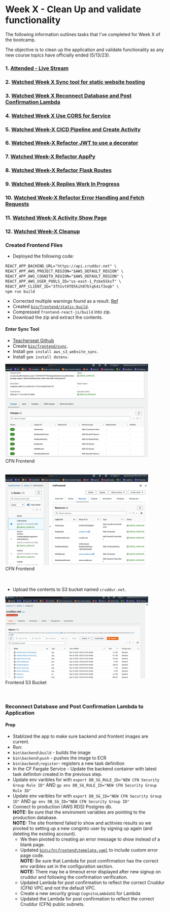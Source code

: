 # Week X - Clean Up and validate functionality 

The following information outlines tasks that I've completed for Week X of the bootcamp. 

The objective is to clean up the application and validate functionality as any new course topics have officially ended (5/13/23).

### 1. [Attended - Live Stream](https://www.youtube.com/watch?v=Bi_pjuM3u2o&list=PLBfufR7vyJJ7k25byhRXJldB5AiwgNnWv&index=111)  
### 2. [Watched Week X Sync tool for static website hosting](https://www.youtube.com/watch?v=jPdm0uLyFLM)
### 3. [Watched Week X Reconnect Database and Post Confirmation Lambda](https://youtu.be/0nDBqZGu4rI)
### 4. [Watched Week X Use CORS for Service](https://youtu.be/f0aLm0EpzaE)
### 5. [Watched Week-X CICD Pipeline and Create Activity](https://youtu.be/H9-9gR604L4)
### 6. [Watched Week-X Refactor JWT to use a decorator](https://youtu.be/4lHRwJ0yzpo)
### 7. [Watched Week-X Refactor AppPy](https://www.youtube.com/watch?v=VSVb_-6zYaY)
### 8. [Watched Week-X Refactor Flask Routes](https://www.youtube.com/watch?v=INkTj-Ark7k&t=19s)
### 9. [Watched Week-X Replies Work In Progress](https://www.youtube.com/watch?v=qXxYF4y0gJ8&t)
### 10. [Watched Week-X Refactor Error Handling and Fetch Requests](https://www.youtube.com/watch?v=rFcPG6e_kGs&t)
### 11. [Watched Week-X Activity Show Page](https://www.youtube.com/watch?v=FBpQtN497QA&t)
### 12. [Watched Week-X Cleanup](https://www.youtube.com/watch?v=E89RBvZ_BaY)

### Created Frontend Files
- Deployed the following code:
```
REACT_APP_BACKEND_URL="https://api.cruddur.net" \
REACT_APP_AWS_PROJECT_REGION="$AWS_DEFAULT_REGION" \
REACT_APP_AWS_COGNITO_REGION="$AWS_DEFAULT_REGION" \
REACT_APP_AWS_USER_POOLS_ID="us-east-1_Pzbe5SksT" \
REACT_APP_CLIENT_ID="3fh1vt9f05kih07blqk4if3oqb" \
npm run build
```
- Corrected multiple warnings found as a result. [Ref](https://github.com/kmb40/aws-bootcamp-cruddur-2023/commit/706ed44662ad2fa556817ec20b2ae917ff72bcd6)
- Created [`bin/frontend/static-build`](https://github.com/kmb40/aws-bootcamp-cruddur-2023/blob/706ed44662ad2fa556817ec20b2ae917ff72bcd6/bin/frontend/static-build).
- Compressed `frontend-react-js/build` into zip.
- Download the zip and extract the contents.

#### Enter Sync Tool 
- [Teacherseat Github](https://github.com/teacherseat/aws-s3-website-sync)
- Create [`bin/frontend/sync`](/bin/frontend/sync).
- Install `gem install aws_s3_website_sync`.
- Install `gem install dotenv`.

<img src="/assets/frontend-cf.png" width=450>
<figcaption>CFN Frontend</figcaption>   
<br/><br/>  

<img src="/assets/frontend-cf-2.png" width=450>
<figcaption>CFN Frontend</figcaption>   
<br/><br/>  

- Upload the contents to S3 bucket named `cruddur.net`.    
<img src="/assets/static-frontend-bucket.png" width=450>
<figcaption>Frontend S3 Bucket</figcaption>   
<br/><br/>  

### Reconnect Database and Post Confirmation Lambda to Application
#### Prep
- Stablized the app to make sure backend and frontent images are current. 
- Run:
- `bin\backend\build` - builds the image
- `bin\backend\push` - pushes the image to ECR
- `bin\backend\register`- registers a new task definition
- In the CF Fargate Service - Update the backend container with latest task definiton created in the previous step.  
- Update env varibles for with `export DB_SG_RULE_ID="NEW CFN Security Group Rule ID"` AND `gp env DB_SG_RULE_ID="NEW CFN Security Group Rule ID"`
- Update env varibles for with `export DB_SG_ID="NEW CFN Security Group ID"` AND `gp env DB_SG_ID="NEW CFN Security Group ID"`
- Connect to production (AWS RDS) Postgres db.  
**NOTE:** Be sure that the enviroment variables are pointing to the production database.   
**NOTE:** The site frontend failed to show and actitvies results so we pivoted to setting up a new conginto user by signing up again (and deleting the existing account).    
  - We then pivoted to creating an error message to show instead of a blank page.
  - Updated [`bin\cfn\frontend\template.yaml`](#) to include custom error page code.   
**NOTE:** Be sure that Lambda for post comfirmation has the correct env varibles set in the configuration section.   
**NOTE:** There may be a timeout error displayed after new signup on cruddur and following the confirmation verification. 
  - Updated Lambda for post confirmation to reflect the correct Cruddur (CFN) VPC and not the default VPC.
  - Create a new security group `CognitoLambdaSG` for Lambda
  - Updated the Lambda for post confirmation to reflect the correct Cruddur (CFN) public subnets.
